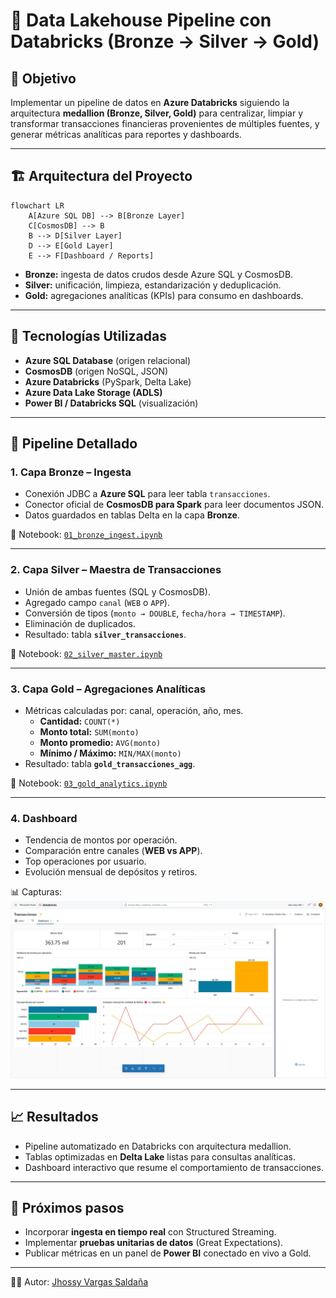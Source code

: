 # 🚀 Data Lakehouse Pipeline con Databricks (Bronze → Silver → Gold)

## 📌 Objetivo
Implementar un pipeline de datos en **Azure Databricks** siguiendo la arquitectura **medallion (Bronze, Silver, Gold)** para centralizar, limpiar y transformar transacciones financieras provenientes de múltiples fuentes, y generar métricas analíticas para reportes y dashboards.

---

## 🏗️ Arquitectura del Proyecto
```mermaid
flowchart LR
    A[Azure SQL DB] --> B[Bronze Layer]
    C[CosmosDB] --> B
    B --> D[Silver Layer]
    D --> E[Gold Layer]
    E --> F[Dashboard / Reports]
```

- **Bronze:** ingesta de datos crudos desde Azure SQL y CosmosDB.  
- **Silver:** unificación, limpieza, estandarización y deduplicación.  
- **Gold:** agregaciones analíticas (KPIs) para consumo en dashboards.  

---

## 🔧 Tecnologías Utilizadas
- **Azure SQL Database** (origen relacional)  
- **CosmosDB** (origen NoSQL, JSON)  
- **Azure Databricks** (PySpark, Delta Lake)  
- **Azure Data Lake Storage (ADLS)**  
- **Power BI / Databricks SQL** (visualización)  

---

## 📂 Pipeline Detallado

### 1. Capa Bronze – Ingesta
- Conexión JDBC a **Azure SQL** para leer tabla `transacciones`.  
- Conector oficial de **CosmosDB para Spark** para leer documentos JSON.  
- Datos guardados en tablas Delta en la capa **Bronze**.  

📄 Notebook: [`01_bronze_ingest.ipynb`](./notebooks/01_bronze_ingest.ipynb)  

---

### 2. Capa Silver – Maestra de Transacciones
- Unión de ambas fuentes (SQL y CosmosDB).  
- Agregado campo `canal` (`WEB` o `APP`).  
- Conversión de tipos (`monto → DOUBLE`, `fecha/hora → TIMESTAMP`).  
- Eliminación de duplicados.  
- Resultado: tabla **`silver_transacciones`**.  

📄 Notebook: [`02_silver_master.ipynb`](./notebooks/02_silver_master.ipynb)  

---

### 3. Capa Gold – Agregaciones Analíticas
- Métricas calculadas por: canal, operación, año, mes.  
  - **Cantidad:** `COUNT(*)`  
  - **Monto total:** `SUM(monto)`  
  - **Monto promedio:** `AVG(monto)`  
  - **Mínimo / Máximo:** `MIN/MAX(monto)`  
- Resultado: tabla **`gold_transacciones_agg`**.  

📄 Notebook: [`03_gold_analytics.ipynb`](./notebooks/03_gold_analytics.ipynb)  

---

### 4. Dashboard
- Tendencia de montos por operación.  
- Comparación entre canales (**WEB vs APP**).  
- Top operaciones por usuario.  
- Evolución mensual de depósitos y retiros.  

📊 Capturas:  
![Dashboard ejemplo](./images/dashboard.png)  

---

## 📈 Resultados
- Pipeline automatizado en Databricks con arquitectura medallion.  
- Tablas optimizadas en **Delta Lake** listas para consultas analíticas.  
- Dashboard interactivo que resume el comportamiento de transacciones.  

---

## 🚀 Próximos pasos
- Incorporar **ingesta en tiempo real** con Structured Streaming.  
- Implementar **pruebas unitarias de datos** (Great Expectations).  
- Publicar métricas en un panel de **Power BI** conectado en vivo a Gold.  

---

👨‍💻 Autor: [Jhossy Vargas Saldaña](https://www.linkedin.com/in/jhossyvargas)  
